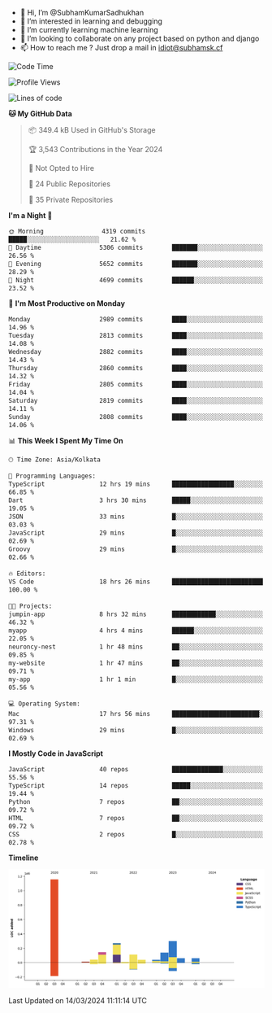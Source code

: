 - 👋 Hi, I’m @SubhamKumarSadhukhan
- 👀 I’m interested in learning and debugging
- 🌱 I’m currently learning machine learning
- 💞️ I’m looking to collaborate on any project based on python and django
- 📫 How to reach me ?
      Just drop a mail in idiot@subhamsk.cf

<!---
SubhamKumarSadhukhan/SubhamKumarSadhukhan is a ✨ special ✨ repository because its `README.md` (this file) appears on your GitHub profile.
You can click the Preview link to take a look at your changes.
--->


<!--START_SECTION:waka-->
![Code Time](http://img.shields.io/badge/Code%20Time-2%2C005%20hrs%2043%20mins-blue)

![Profile Views](http://img.shields.io/badge/Profile%20Views-30-blue)

![Lines of code](https://img.shields.io/badge/From%20Hello%20World%20I%27ve%20Written-2.4%20million%20lines%20of%20code-blue)

**🐱 My GitHub Data** 

> 📦 349.4 kB Used in GitHub's Storage 
 > 
> 🏆 3,543 Contributions in the Year 2024
 > 
> 🚫 Not Opted to Hire
 > 
> 📜 24 Public Repositories 
 > 
> 🔑 35 Private Repositories 
 > 
**I'm a Night 🦉** 

```text
🌞 Morning                4319 commits        █████░░░░░░░░░░░░░░░░░░░░   21.62 % 
🌆 Daytime                5306 commits        ███████░░░░░░░░░░░░░░░░░░   26.56 % 
🌃 Evening                5652 commits        ███████░░░░░░░░░░░░░░░░░░   28.29 % 
🌙 Night                  4699 commits        ██████░░░░░░░░░░░░░░░░░░░   23.52 % 
```
📅 **I'm Most Productive on Monday** 

```text
Monday                   2989 commits        ████░░░░░░░░░░░░░░░░░░░░░   14.96 % 
Tuesday                  2813 commits        ████░░░░░░░░░░░░░░░░░░░░░   14.08 % 
Wednesday                2882 commits        ████░░░░░░░░░░░░░░░░░░░░░   14.43 % 
Thursday                 2860 commits        ████░░░░░░░░░░░░░░░░░░░░░   14.32 % 
Friday                   2805 commits        ████░░░░░░░░░░░░░░░░░░░░░   14.04 % 
Saturday                 2819 commits        ████░░░░░░░░░░░░░░░░░░░░░   14.11 % 
Sunday                   2808 commits        ████░░░░░░░░░░░░░░░░░░░░░   14.06 % 
```


📊 **This Week I Spent My Time On** 

```text
🕑︎ Time Zone: Asia/Kolkata

💬 Programming Languages: 
TypeScript               12 hrs 19 mins      █████████████████░░░░░░░░   66.85 % 
Dart                     3 hrs 30 mins       █████░░░░░░░░░░░░░░░░░░░░   19.05 % 
JSON                     33 mins             █░░░░░░░░░░░░░░░░░░░░░░░░   03.03 % 
JavaScript               29 mins             █░░░░░░░░░░░░░░░░░░░░░░░░   02.69 % 
Groovy                   29 mins             █░░░░░░░░░░░░░░░░░░░░░░░░   02.66 % 

🔥 Editors: 
VS Code                  18 hrs 26 mins      █████████████████████████   100.00 % 

🐱‍💻 Projects: 
jumpin-app               8 hrs 32 mins       ████████████░░░░░░░░░░░░░   46.32 % 
myapp                    4 hrs 4 mins        ██████░░░░░░░░░░░░░░░░░░░   22.05 % 
neuroncy-nest            1 hr 48 mins        ██░░░░░░░░░░░░░░░░░░░░░░░   09.85 % 
my-website               1 hr 47 mins        ██░░░░░░░░░░░░░░░░░░░░░░░   09.71 % 
my-app                   1 hr 1 min          █░░░░░░░░░░░░░░░░░░░░░░░░   05.56 % 

💻 Operating System: 
Mac                      17 hrs 56 mins      ████████████████████████░   97.31 % 
Windows                  29 mins             █░░░░░░░░░░░░░░░░░░░░░░░░   02.69 % 
```

**I Mostly Code in JavaScript** 

```text
JavaScript               40 repos            ██████████████░░░░░░░░░░░   55.56 % 
TypeScript               14 repos            █████░░░░░░░░░░░░░░░░░░░░   19.44 % 
Python                   7 repos             ██░░░░░░░░░░░░░░░░░░░░░░░   09.72 % 
HTML                     7 repos             ██░░░░░░░░░░░░░░░░░░░░░░░   09.72 % 
CSS                      2 repos             █░░░░░░░░░░░░░░░░░░░░░░░░   02.78 % 
```



**Timeline**

![Lines of Code chart](https://raw.githubusercontent.com/SubhamKumarSadhukhan/SubhamKumarSadhukhan/main/assets/bar_graph.png)


 Last Updated on 14/03/2024 11:11:14 UTC
<!--END_SECTION:waka-->
